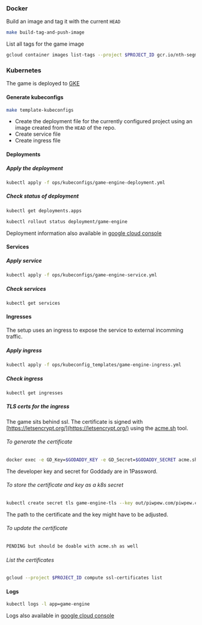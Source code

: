 ### Docker

Build an image and tag it with the current `HEAD`

```bash
make build-tag-and-push-image
```

List all tags for the game image

```bash
gcloud container images list-tags --project $PROJECT_ID gcr.io/nth-segment-264718/game-engine
```

### Kubernetes

The game is deployed to [GKE](https://console.cloud.google.com/kubernetes/list?project=nth-segment-264718)

#### Generate kubeconfigs

```bash
make template-kubeconfigs
```

* Create the deployment file for the currently configured project using an image created from the `HEAD` of the repo.
* Create service file
* Create ingress file

#### Deployments

##### Apply the deployment

```bash
kubectl apply -f ops/kubeconfigs/game-engine-deployment.yml
```

##### Check status of deployment

```bash
kubectl get deployments.apps
```

```bash
kubectl rollout status deployment/game-engine
```

Deployment information also available in [google cloud console](https://console.cloud.google.com/kubernetes/deployment/europe-west3-a/game-engine/default/game-engine?project=nth-segment-264718&tab=overview&deployment_overview_active_revisions_tablesize=50&duration=PT1H&pod_summary_list_tablesize=20&service_list_datatablesize=20)

#### Services

#####  Apply service

```bash
kubectl apply -f ops/kubeconfigs/game-engine-service.yml
```

##### Check services

```bash
kubectl get services
```

#### Ingresses

The setup uses an ingress to expose the service to external incomming traffic.

##### Apply ingress

```bash
kubectl apply -f ops/kubeconfig_templates/game-engine-ingress.yml
```

##### Check ingress

```bash
kubectl get ingresses
```

##### TLS certs for the ingress

The game sits behind ssl. The certificate is signed with [https://letsencrypt.org/](https://letsencrypt.org/) using the [acme.sh](https://github.com/acmesh-official/acme.sh) tool.

###### To generate the certificate

```bash
docker exec -e GD_Key=$GODADDY_KEY -e GD_Secret=$GODADDY_SECRET acme.sh --issue -d piwpew.com -d '*.piwpew.com'  --dns dns_gd
```

The developer key and secret for Goddady are in 1Password.

###### To store the certificate and key as a k8s secret

```bash
kubectl create secret tls game-engine-tls --key out/piwpew.com/piwpew.com.key --cert out/piwpew.com/fullchain.cer
```

The path to the certificate and the key might have to be adjusted.

###### To update the certificate

```bash
PENDING but should be doable with acme.sh as well
```

###### List the certificates

```bash
gcloud --project $PROJECT_ID compute ssl-certificates list
```

#### Logs

```bash
kubectl logs -l app=game-engine
```

Logs also available in [google cloud console](https://console.cloud.google.com/logs/viewer?project=nth-segment-264718&minLogLevel=0&expandAll=false&timestamp=2020-02-13T17:49:20.044000000Z&customFacets=&limitCustomFacetWidth=true&dateRangeStart=2020-02-13T16:49:20.295Z&dateRangeEnd=2020-02-13T17:49:20.295Z&interval=PT1H&resource=container%2Fcluster_name%2Fgame-engine&scrollTimestamp=2020-02-13T17:44:20.494105225Z&logName=projects%2Fnth-segment-264718%2Flogs%2Fgame-engine)

